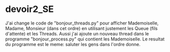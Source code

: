 # devoir2_SE
J'ai change le code de "bonjour_threads.py" pour afficher Mademoiselle, Madame, Monsieur (dans cet ordre) en utilisant justement les Queue (fils d'attente) et les Threads.
Aussi j'ai ajoute un nouveau thread dans le programme "bonjour_process.py" qui contient les Mademoiselle. Le resultat du programme est le meme: saluter les gens dans l'ordre donne.
